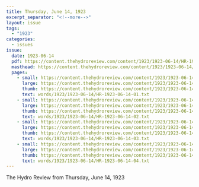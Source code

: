 ```yaml
---
title: Thursday, June 14, 1923
excerpt_separator: "<!--more-->"
layout: issue
tags:
  - "1923"
categories:
  - issues
issue:
  date: 1923-06-14
  pdf: https://content.thehydroreview.com/content/1923/1923-06-14/HR-1923-06-14.pdf
  masthead: https://content.thehydroreview.com/content/1923/1923-06-14/masthead/HR-1923-06-14.jpg
  pages:
    - small: https://content.thehydroreview.com/content/1923/1923-06-14/small/HR-1923-06-14-01.jpg
      large: https://content.thehydroreview.com/content/1923/1923-06-14/large/HR-1923-06-14-01.jpg
      thumb: https://content.thehydroreview.com/content/1923/1923-06-14/thumbnails/HR-1923-06-14-01.jpg
      text: words/1923/1923-06-14/HR-1923-06-14-01.txt
    - small: https://content.thehydroreview.com/content/1923/1923-06-14/small/HR-1923-06-14-02.jpg
      large: https://content.thehydroreview.com/content/1923/1923-06-14/large/HR-1923-06-14-02.jpg
      thumb: https://content.thehydroreview.com/content/1923/1923-06-14/thumbnails/HR-1923-06-14-02.jpg
      text: words/1923/1923-06-14/HR-1923-06-14-02.txt
    - small: https://content.thehydroreview.com/content/1923/1923-06-14/small/HR-1923-06-14-03.jpg
      large: https://content.thehydroreview.com/content/1923/1923-06-14/large/HR-1923-06-14-03.jpg
      thumb: https://content.thehydroreview.com/content/1923/1923-06-14/thumbnails/HR-1923-06-14-03.jpg
      text: words/1923/1923-06-14/HR-1923-06-14-03.txt
    - small: https://content.thehydroreview.com/content/1923/1923-06-14/small/HR-1923-06-14-04.jpg
      large: https://content.thehydroreview.com/content/1923/1923-06-14/large/HR-1923-06-14-04.jpg
      thumb: https://content.thehydroreview.com/content/1923/1923-06-14/thumbnails/HR-1923-06-14-04.jpg
      text: words/1923/1923-06-14/HR-1923-06-14-04.txt
---
```


The Hydro Review from Thursday, June 14, 1923

<!--more-->

